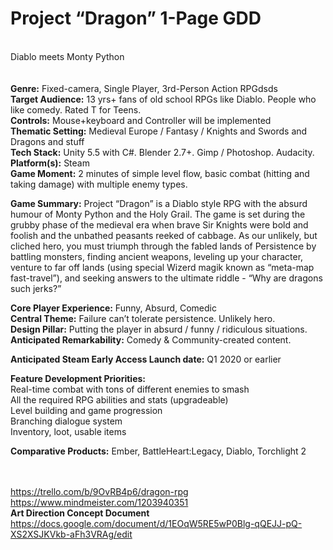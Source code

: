 <h1>Project “Dragon” 1-Page GDD</h1><br>
Diablo meets Monty Python<br>
<br>
<br>
<b>Genre:</b> Fixed-camera, Single Player, 3rd-Person Action RPGdsds<br>
<b>Target Audience:</b> 13 yrs+ fans of old school RPGs like Diablo. People who like comedy. Rated T for Teens.<br>
<b>Controls:</b> Mouse+keyboard and Controller will be implemented<br>
<b>Thematic Setting:</b> Medieval Europe / Fantasy / Knights and Swords and Dragons and stuff<br>
<b>Tech Stack:</b> Unity 5.5 with C#. Blender 2.7+. Gimp / Photoshop. Audacity.<br>
<b>Platform(s):</b> Steam<br>
<b>Game Moment:</b> 2 minutes of simple level flow, basic combat (hitting and taking damage) with multiple enemy types.<br>
<p>
<b>Game Summary:</b> Project “Dragon” is a Diablo style RPG with the absurd humour of Monty Python and the Holy Grail. The game is set during the grubby phase of the medieval era when brave Sir Knights were bold and foolish and the unbathed peasants reeked of cabbage. As our unlikely, but cliched hero, you must triumph through the fabled lands of Persistence by battling monsters, finding ancient weapons, leveling up your character, venture to far off lands (using special Wizerd magik known as “meta-map fast-travel”), and seeking answers to the ultimate riddle - “Why are dragons such jerks?”
</p>
<p>
<b>Core Player Experience:</b> Funny, Absurd, Comedic<br>
<b>Central Theme:</b> Failure can’t tolerate persistence. Unlikely hero.<br>
<b>Design Pillar:</b> Putting the player in absurd / funny / ridiculous situations.<br>
<b>Anticipated Remarkability:</b> Comedy & Community-created content.<br>
</p>
<b>Anticipated Steam Early Access Launch date:</b> Q1 2020 or earlier<br>
<p>
  <b>Feature Development Priorities:</b><br>
Real-time combat with tons of different enemies to smash<br>
All the required RPG abilities and stats (upgradeable)<br>
Level building and game progression<br>
Branching dialogue system<br>
Inventory, loot, usable items<br> 
</p>
<b>Comparative Products:</b> Ember, BattleHeart:Legacy, Diablo, Torchlight 2 <br>
<br>


<br>https://trello.com/b/9OvRB4p6/dragon-rpg
<br>https://www.mindmeister.com/1203940351
<br><b>Art Direction Concept Document</b>
<br>https://docs.google.com/document/d/1EOqW5RE5wP0Blg-qQEJJ-pQ-XS2XSJKVkb-aFh3VRAg/edit

